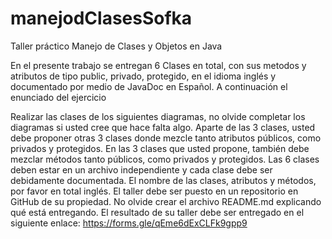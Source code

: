 # manejodClasesSofka
Taller práctico Manejo de Clases y Objetos en Java

En el presente trabajo se entregan 6 Clases en total, con sus metodos y atributos de tipo public, privado, protegido, en el idioma inglés y documentado por medio de JavaDoc en Español. A continuación el enunciado del ejercicio

Realizar las clases de los siguientes diagramas, no olvide completar los diagramas si usted cree que hace falta algo. Aparte de las 3 clases, usted debe proponer otras 3 clases donde mezcle tanto atributos públicos, como privados y protegidos. En las 3 clases que usted propone, también debe mezclar métodos tanto públicos, como privados y protegidos. Las 6 clases deben estar en un archivo independiente y cada clase debe ser debidamente documentada. El nombre de las clases, atributos y métodos, por favor en total inglés. El taller debe ser puesto en un repositorio en GitHub de su propiedad. No olvide crear el archivo README.md explicando qué está entregando. El resultado de su taller debe ser entregado en el siguiente enlace: https://forms.gle/qEme6dExCLFk9gpp9
